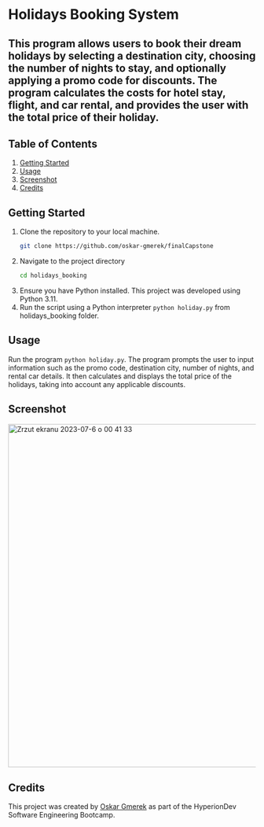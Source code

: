 # Holidays Booking System
This program allows users to book their dream holidays by selecting a destination city, choosing the number of nights to stay, and optionally applying a promo code for discounts. The program calculates the costs for hotel stay, flight, and car rental, and provides the user with the total price of their holiday.
--- 


## Table of Contents
1. [Getting Started](#getting_started)
2. [Usage](#usage)
3. [Screenshot](#screenshot)
4. [Credits](#credits)

## Getting Started

1. Clone the repository to your local machine.
   ```bash
   git clone https://github.com/oskar-gmerek/finalCapstone
   ```
2. Navigate to the project directory
   ```bash
   cd holidays_booking
   ```
3. Ensure you have Python installed. This project was developed using Python 3.11.
4. Run the script using a Python interpreter `python holiday.py` from holidays_booking folder.

## Usage
Run the program `python holiday.py`. The program prompts the user to input information such as the promo code, destination city, number of nights, and rental car details. It then calculates and displays the total price of the holidays, taking into account any applicable discounts.


## Screenshot

<img width="698" alt="Zrzut ekranu 2023-07-6 o 00 41 33" src="https://github.com/oskar-gmerek/finalCapstone/assets/53402105/20d75039-bb0b-43d5-9709-6b45dd3e69de">


## Credits
This project was created by [Oskar Gmerek](https://github.com/oskar-gmerek) as part of the HyperionDev Software Engineering Bootcamp.
